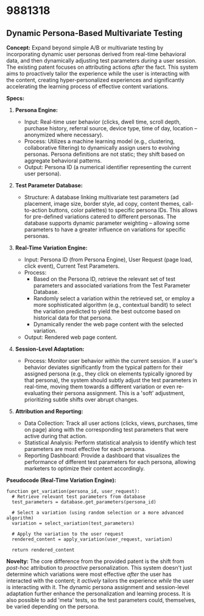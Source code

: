# 9881318

## Dynamic Persona-Based Multivariate Testing

**Concept:** Expand beyond simple A/B or multivariate testing by incorporating dynamic user personas derived from real-time behavioral data, and then dynamically adjusting test parameters *during* a user session.  The existing patent focuses on attributing actions *after* the fact. This system aims to proactively tailor the experience *while* the user is interacting with the content, creating hyper-personalized experiences and significantly accelerating the learning process of effective content variations.

**Specs:**

1.  **Persona Engine:**
    *   Input: Real-time user behavior (clicks, dwell time, scroll depth, purchase history, referral source, device type, time of day, location – anonymized where necessary).
    *   Process: Utilizes a machine learning model (e.g., clustering, collaborative filtering) to dynamically assign users to evolving personas. Persona definitions are not static; they shift based on aggregate behavioral patterns.
    *   Output: Persona ID (a numerical identifier representing the current user persona).

2.  **Test Parameter Database:**
    *   Structure: A database linking multivariate test parameters (ad placement, image size, border style, ad copy, content themes, call-to-action buttons, color palettes) to specific persona IDs.  This allows for pre-defined variations catered to different personas.  The database supports dynamic parameter weighting – allowing some parameters to have a greater influence on variations for specific personas.

3.  **Real-Time Variation Engine:**
    *   Input: Persona ID (from Persona Engine), User Request (page load, click event), Current Test Parameters.
    *   Process:
        *   Based on the Persona ID, retrieve the relevant set of test parameters and associated variations from the Test Parameter Database.
        *   Randomly select a variation within the retrieved set, or employ a more sophisticated algorithm (e.g., contextual bandit) to select the variation predicted to yield the best outcome based on historical data for that persona.
        *   Dynamically render the web page content with the selected variation.
    *   Output: Rendered web page content.

4.  **Session-Level Adaptation:**
    *   Process: Monitor user behavior *within* the current session. If a user's behavior deviates significantly from the typical pattern for their assigned persona (e.g., they click on elements typically ignored by that persona), the system should subtly adjust the test parameters in real-time, moving them towards a different variation or even re-evaluating their persona assignment.  This is a 'soft' adjustment, prioritizing subtle shifts over abrupt changes.

5.  **Attribution and Reporting:**
    *   Data Collection: Track all user actions (clicks, views, purchases, time on page) along with the corresponding test parameters that were active during that action.
    *   Statistical Analysis:  Perform statistical analysis to identify which test parameters are most effective for each persona.
    *   Reporting Dashboard:  Provide a dashboard that visualizes the performance of different test parameters for each persona, allowing marketers to optimize their content accordingly.

**Pseudocode (Real-Time Variation Engine):**

```
function get_variation(persona_id, user_request):
  # Retrieve relevant test parameters from database
  test_parameters = database.get_parameters(persona_id)

  # Select a variation (using random selection or a more advanced algorithm)
  variation = select_variation(test_parameters)

  # Apply the variation to the user request
  rendered_content = apply_variation(user_request, variation)

  return rendered_content
```

**Novelty:**  The core difference from the provided patent is the shift from *post-hoc* attribution to *proactive* personalization. This system doesn't just determine which variations were most effective *after* the user has interacted with the content; it *actively* tailors the experience *while* the user is interacting with it.  The dynamic persona assignment and session-level adaptation further enhance the personalization and learning process. It is also possible to add 'meta' tests, so the test parameters could, themselves, be varied depending on the persona.